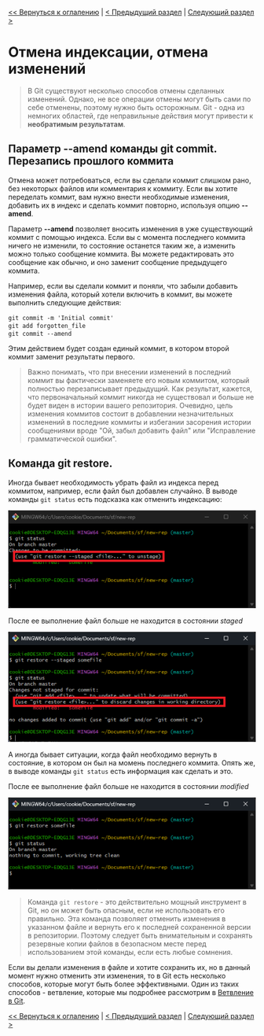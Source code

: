 [<< Вернуться к оглалению](README.md) | [< Предыдущий раздел](section06.md) | [Следующий раздел >](section08.md)

Отмена индексации, отмена изменений
===================================

>В Git существуют несколько способов отмены сделанных изменений. Однако, не все операции отмены могут быть сами по себе отменены, поэтому нужно быть осторожным. Git - одна из немногих областей, где неправильные действия могут привести к __необратимым результатам__.

Параметр --amend команды git commit. Перезапись прошлого коммита
----------------------------------------------------------------

Отмена может потребоваться, если вы сделали коммит слишком рано, без некоторых файлов или комментария к коммиту. Если вы хотите переделать коммит, вам нужно внести необходимые изменения, добавить их в индекс и сделать коммит повторно, используя опцию __--amend__.

Параметр __--amend__ позволяет вносить изменения в уже существующий коммит с помощью индекса. Если вы с момента последнего коммита ничего не изменили, то состояние останется таким же, а изменить можно только сообщение коммита. Вы можете редактировать это сообщение как обычно, и оно заменит сообщение предыдущего коммита.

Например, если вы сделали коммит и поняли, что забыли добавить изменения файла, который хотели включить в коммит, вы можете выполнить следующие действия:

```
git commit -m 'Initial commit'
git add forgotten_file
git commit --amend
```

Этим действием будет создан единый коммит, в котором второй коммит заменит результаты первого.

>Важно понимать, что при внесении изменений в последний коммит вы фактически заменяете его новым коммитом, который полностью перезаписывает предыдущий. Как результат, кажется, что первоначальный коммит никогда не существовал и больше не будет виден в истории вашего репозитория. Очевидно, цель изменения коммитов состоит в добавлении незначительных изменений в последние коммиты и избегании засорения истории сообщениями вроде "Ой, забыл добавить файл" или "Исправление грамматической ошибки".

Команда git restore.
------------------------------------

Иногда бывает необходимость убрать файл из индекса перед коммитом, например, если файл был добавлен случайно. В выводе команды `git status` есть подсказка как отменить индексацию:

![отмена индексации в git status](https://github.com/cookieru/3.14.1-HW-01/blob/be6e80c7164a8bb750fa7c774b680c1fb3bebd72/images/2023-12-18%20181716.png?raw=true)

После ее выполнение файл больше не находится в состоянии _staged_

![результат отмены индексации в git status](https://github.com/cookieru/3.14.1-HW-01/blob/be6e80c7164a8bb750fa7c774b680c1fb3bebd72/images/2023-12-18%20181935.png?raw=true)

А иногда бывает ситуации, когда файл необходимо вернуть в состояние, в котором он был на момень последнего коммита. Опять же, в выводе команды `git status` есть информация как сделать и это.

После ее выполнение файл больше не находится в состоянии _modified_

![результат отмены изменений в git status](https://github.com/cookieru/3.14.1-HW-01/blob/be6e80c7164a8bb750fa7c774b680c1fb3bebd72/images/2023-12-18%20182212.png?raw=true)

>Команда `git restore` - это действительно мощный инструмент в Git, но он может быть опасным, если не использовать его правильно. Эта команда позволяет отменить изменения в указанном файле и вернуть его к последней сохраненной версии в репозитории. Поэтому следует быть внимательным и сохранять резервные копии файлов в безопасном месте перед использованием этой команды, если есть любые сомнения.

Если вы делали изменения в файле и хотите сохранить их, но в данный момент нужно отменить эти изменения, то в Git есть несколько способов, которые могут быть более эффективными. Один из таких способов - ветвление, которые мы подробнее рассмотрим в [Ветвление в Git](section09.md).

[<< Вернуться к оглалению](README.md) | [< Предыдущий раздел](section06.md) | [Следующий раздел >](section08.md)